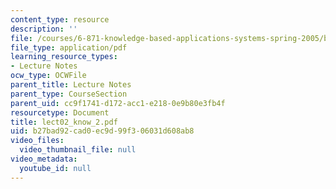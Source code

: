 ```yaml
---
content_type: resource
description: ''
file: /courses/6-871-knowledge-based-applications-systems-spring-2005/b27bad92cad0ec9d99f306031d608ab8_lect02_know_2.pdf
file_type: application/pdf
learning_resource_types:
- Lecture Notes
ocw_type: OCWFile
parent_title: Lecture Notes
parent_type: CourseSection
parent_uid: cc9f1741-d172-acc1-e218-0e9b80e3fb4f
resourcetype: Document
title: lect02_know_2.pdf
uid: b27bad92-cad0-ec9d-99f3-06031d608ab8
video_files:
  video_thumbnail_file: null
video_metadata:
  youtube_id: null
---
```

